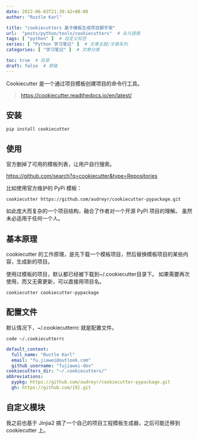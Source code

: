 ```yaml
---
date: 2022-06-03T21:39:42+08:00
author: "Rustle Karl"

title: "cookiecutters 基于模板生成项目脚手架"
url:  "posts/python/tools/cookiecutters"  # 永久链接
tags: [ "python" ]  # 自定义标签
series: [ "Python 学习笔记" ]  # 文章主题/文章系列
categories: [ "学习笔记" ]  # 文章分类

toc: true  # 目录
draft: false  # 草稿
---
```


Cookiecutter 是一个通过项目模板创建项目的命令行工具。

> https://cookiecutter.readthedocs.io/en/latest/

## 安装

```shell
pip install cookiecutter
```

## 使用

官方删掉了可用的模板列表，让用户自行搜索。

https://github.com/search?q=cookiecutter&type=Repositories

比如使用官方维护的 PyPi 模板：

```shell
cookiecutter https://github.com/audreyr/cookiecutter-pypackage.git
```

如此庞大而复杂的一个项目结构，融合了作者对一个开源 PyPI 项目的理解。 虽然未必适用于任何一个人。

## 基本原理

cookiecutter 的工作原理，是先下载一个模板项目，然后替换模板项目的某些内容，生成新的项目。 

使用过模板的项目，默认都已经被下载到~/.cookiecutter目录下。 如果需要再次使用，而又无需更新，可以直接用项目名。

```shell
cookiecutter cookiecutter-pypackage
```

## 配置文件

默认情况下，~/.cookiecutterrc 就是配置文件。

```shell
code ~/.cookiecutterrc
```

```yaml
default_context:
  full_name: "Rustle Karl"
  email: "fu.jiawei@outlook.com"
  github_username: "fujiawei-dev"
cookiecutters_dir: "~/.cookiecutters/"
abbreviations:
  pypkg: https://github.com/audreyr/cookiecutter-pypackage.git
  gh: https://github.com/{0}.git
```

## 自定义模块

我之前也基于 Jinjia2 搞了一个自己的项目工程模板生成器，之后可能迁移到 cookiecutter 上。
